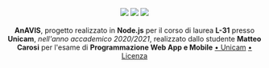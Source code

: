 <p align="center">
<img src="https://forthebadge.com/images/badges/made-with-javascript.svg"/>
  <img src="https://forthebadge.com/images/badges/60-percent-of-the-time-works-every-time.svg"/>
  <img src="https://forthebadge.com/images/badges/built-with-love.svg"/><br></br>
    <b>AnAVIS</b>, progetto realizzato in <b>Node.js</b> per il corso di laurea <b>L-31</b> presso <b>Unicam</b>, <i>nell'anno accademico 2020/2021</i>, realizzato dallo studente <b>Matteo Carosi</b> per l'esame di <b>Programmazione Web App e Mobile</b>
<a href="https://www.unicam.it/">• Unicam</a>
<a href="https://it.wikipedia.org/wiki/Licenza_MIT">• Licenza</a>
</b></p>


